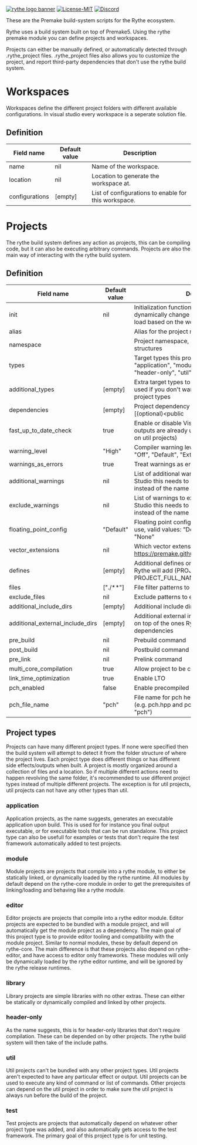 [![rythe logo banner](https://assets.zyrosite.com/dWxb3NO0jWugObXN/logo_for_dark_bg-A3QwL7kkxvfw1ywO.png)](http://rythe-interactive.com)
[![License-MIT](https://img.shields.io/github/license/Rythe-Interactive/rythe-build-system)](https://github.com/Rythe-Interactive/rythe-build-system/blob/main/LICENSE)
[![Discord](https://img.shields.io/discord/682321168610623707.svg?label=&logo=discord&logoColor=ffffff&color=7389D8&labelColor=6A7EC2)](https://discord.gg/unVNRbd)

These are the Premake build-system scripts for the Rythe ecosystem.

Rythe uses a build system built on top of Premake5.
Using the rythe premake module you can define projects and workspaces.

Projects can either be manually defined, or automatically detected through .rythe_project files.
.rythe_project files also allows you to customize the project, and report third-party dependencies that don't use the rythe build system.

# Workspaces

Workspaces define the different project folders with different available configurations. In visual studio every workspace is a seperate solution file.

## Definition

| Field name      | Default value | Description                                             |
|-----------------|---------------|---------------------------------------------------------|
| name            | nil           | Name of the workspace.                                  |
| location        | nil           | Location to generate the workspace at.                  |
| configurations  | [empty]       | List of configurations to enable for this workspace.    |

# Projects

The rythe build system defines any action as projects, this can be compiling code, but it can also be executing arbitrary commands.
Projects are also the main way of interacting with the rythe build system.

## Definition

| Field name                          | Default value                 | Description                                                                                                                          |
|-------------------------------------|-------------------------------|--------------------------------------------------------------------------------------------------------------------------------------|
| init                                | nil                           | Initialization function, this allows you to dynamically change project fields upon project load based on the workspace context       |
| alias                               | <Project name>                | Alias for the project name                                                                                                           |
| namespace                           | <Project name>                | Project namespace, also used for folder structures                                                                                   |
| types                               | <Based on folder structure>   | Target types this projet uses, valid values: "application", "module", "editor", "library", "header-only", "util", "test"             |
| additional_types                    | [empty]                       | Extra target types to add to the project, can be used if you don't want to override the default project types                        |
| dependencies                        | [empty]                       | Project dependency definitions, format: [(optional)<public|private>(default <private>)] [path][(optional):<type>(default <library>)] |
| fast_up_to_date_check               | true                          | Enable or disable Visual Studio check if project outputs are already up to date (handy to turn off on util projects)                 |
| warning_level                       | "High"                        | Compiler warning level to enable, valid values: "Off", "Default", "Extra", "High", "Everything"                                      |
| warnings_as_errors                  | true                          | Treat warnings as errors                                                                                                             |
| additional_warnings                 | nil                           | List of additional warnings to enable, for Visual Studio this needs to be the warning number instead of the name                     |
| exclude_warnings                    | nil                           | List of warnings to explicitly disable, for Visual Studio this needs to be the warning number instead of the name                    |
| floating_point_config               | "Default"                     | Floating point configuration for the compiler to use, valid values: "Default", "Fast", "Strict", "None"                              |
| vector_extensions                   | nil                           | Which vector extension to enable, see: https://premake.github.io/docs/vectorextensions/                                              |
| defines                             | [empty]                       | Additional defines on top of the default ones Rythe will add (PROJECT_NAME, PROJECT_FULL_NAME, PROJECT_NAMESPACE)                    |
| files                               | ["./**"]                      | File filter patterns to find source files with                                                                                       |
| exclude_files                       | nil                           | Exclude patterns to exclude source files with                                                                                        |
| additional_include_dirs             | [empty]                       | Additional include dirs for #include ""                                                                                              |
| additional_external_include_dirs    | [empty]                       | Additional external include dirs for #include <> on top of the ones Rythe will auto detect from dependencies                         |
| pre_build                           | nil                           | Prebuild command                                                                                                                     |
| post_build                          | nil                           | Postbuild command                                                                                                                    |
| pre_link                            | nil                           | Prelink command                                                                                                                      |
| multi_core_compilation              | true                          | Allow project to be compiled in parallel                                                                                             |
| link_time_optimization              | true                          | Enable LTO                                                                                                                           |
| pch_enabled                         | false                         | Enable precompiled headers                                                                                                           |
| pch_file_name                       | "pch"                         | File name for pch header and pch source files (e.g. pch.hpp and pch.cpp will have the name: "pch")                                   |

## Project types

Projects can have many different project types. If none were specified then the build system will attempt to detect it from the folder structure of where the project lives.
Each project type does different things or has different side effects/outputs when built. A project is mostly organized around a collection of files and a location.
So if multiple different actions need to happen revolving the same folder, it's recommended to use different project types instead of multiple different projects.
The exception is for util projects, util projects can not have any other types than util.

### application

Application projects, as the name suggests, generates an executable application upon build.
This is used for for instance you final output executable, or for executable tools that can be run standalone.
This project type can also be usefull for examples or tests that don't require the test framework automatically added to test projects.

### module

Module projects are projects that compile into a rythe module, to either be statically linked, or dynamically loaded by the rythe runtime.
All modules by default depend on the rythe-core module in order to get the prerequisites of linking/loading and behaving like a rythe module.

### editor

Editor projects are projects that compile into a rythe editor module.
Editor projects are expected to be bundled with a module project, and will automatically get the module project as a dependency.
The main goal of this project type is to provide editor tooling and compatibility with the module project.
Similar to normal modules, these by default depend on rythe-core.
The main difference is that these projects also depend on rythe-editor, and have access to editor only frameworks.
These modules will only be dynamically loaded by the rythe editor runtime, and will be ignored by the rythe release runtimes.

### library

Library projects are simple libraries with no other extras. These can either be statically or dynamically compiled and linked by other projects.

### header-only

As the name suggests, this is for header-only libraries that don't require compilation.
These can be depended on by other projects. The rythe build system will then take of the include paths.

### util

Util projects can't be bundled with any other project types. Util projects aren't expected to have any particular effect or output.
Util projects can be used to execute any kind of command or list of commands.
Other projects can depend on the util project in order to make sure the util project is always run before the build of the project.

### test

Test projects are projects that automatically depend on whatever other project type was added, and also automatically gets access to the test framework.
The primary goal of this project type is for unit testing.